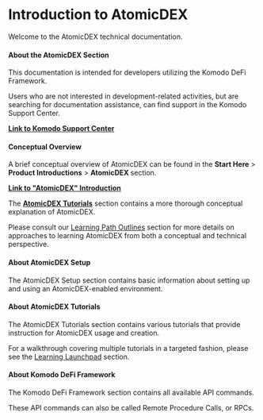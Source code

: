 # Introduction to AtomicDEX

Welcome to the AtomicDEX technical documentation.

#### About the AtomicDEX Section

This documentation is intended for developers utilizing the Komodo DeFi Framework.

Users who are not interested in development-related activities, but are searching for documentation assistance, can find support in the Komodo Support Center.

[<b>Link to Komodo Support Center</b>](https://support.komodoplatform.com/support/home)

#### Conceptual Overview

A brief conceptual overview of AtomicDEX can be found in the <b>Start Here</b> > <b>Product Introductions</b> > <b>AtomicDEX </b> section.

[<b>Link to "AtomicDEX" Introduction</b>](https://developers.komodoplatform.com/basic-docs/start-here/about-komodo-platform/product-introductions.html#AtomicDEX)

The [<b>AtomicDEX Tutorials</b>](../../../basic-docs/atomicdex/atomicdex-tutorials/introduction-to-atomicdex.md) section contains a more thorough conceptual explanation of AtomicDEX.

Please consult our [Learning Path Outlines](https://developers.komodoplatform.com/basic-docs/start-here/learning-launchpad/learning-path-outline.html#introduction) section for more details on approaches to learning AtomicDEX from both a conceptual and technical perspective.

#### About AtomicDEX Setup

The AtomicDEX Setup section contains basic information about setting up and using an AtomicDEX-enabled environment.

#### About AtomicDEX Tutorials

The AtomicDEX Tutorials section contains various tutorials that provide instruction for AtomicDEX usage and creation.

For a walkthrough covering multiple tutorials in a targeted fashion, please see the [Learning Launchpad](https://developers.komodoplatform.com/basic-docs/start-here/learning-launchpad/learning-path-outline.html#introduction) section.

#### About Komodo DeFi Framework

The Komodo DeFi Framework section contains all available API commands.

These API commands can also be called Remote Procedure Calls, or RPCs.
